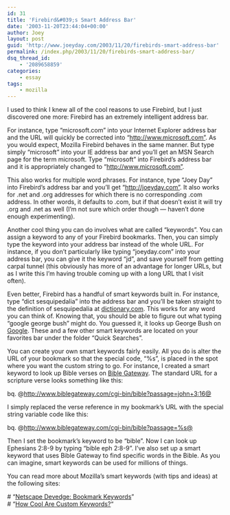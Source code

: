 ```yaml
---
id: 31
title: 'Firebird&#039;s Smart Address Bar'
date: '2003-11-20T23:44:04+00:00'
author: Joey
layout: post
guid: 'http://www.joeyday.com/2003/11/20/firebirds-smart-address-bar'
permalink: /index.php/2003/11/20/firebirds-smart-address-bar/
dsq_thread_id:
    - '2089658859'
categories:
    - essay
tags:
    - mozilla
---
```


I used to think I knew all of the cool reasons to use Firebird, but I just discovered one more: Firebird has an extremely intelligent address bar.

For instance, type “microsoft.com” into your Internet Explorer address bar and the URL will quickly be corrected into “http://www.microsoft.com”. As you would expect, Mozilla Firebird behaves in the same manner. But type simply “microsoft” into your IE address bar and you’ll get an MSN Search page for the term microsoft. Type “microsoft” into Firebird’s address bar and it is appropriately changed to “http://www.microsoft.com”.

This also works for multiple word phrases. For instance, type “Joey Day” into Firebird’s address bar and you’ll get “http://joeyday.com”. It also works for .net and .org addresses for which there is no corresponding .com address. In other words, it defaults to .com, but if that doesn’t exist it will try .org and .net as well (I’m not sure which order though — haven’t done enough experimenting).

Another cool thing you can do involves what are called “keywords”. You can assign a keyword to any of your Firebird bookmarks. Then, you can simply type the keyword into your address bar instead of the whole URL. For instance, if you don’t particularly like typing “joeyday.com” into your address bar, you can give it the keyword “jd”, and save yourself from getting carpal tunnel (this obviously has more of an advantage for longer URLs, but as I write this I’m having trouble coming up with a long URL that I visit often).

Even better, Firebird has a handful of smart keywords built in. For instance, type “dict sesquipedalia” into the address bar and you’ll be taken straight to the definition of sesquipedalia at [dictionary.com](http://www.dictionary.com). This works for any word you can think of. Knowing that, you should be able to figure out what typing “google george bush” might do. You guessed it, it looks up George Bush on [Google](http://www.google.com). These and a few other smart keywords are located on your favorites bar under the folder “Quick Searches”.

You can create your own smart keywords fairly easily. All you do is alter the URL of your bookmark so that the special code, “%s”, is placed in the spot where you want the custom string to go. For instance, I created a smart keyword to look up Bible verses on [Bible Gateway](http://www.biblegateway.com). The standard URL for a scripture verse looks something like this:

bq. @http://www.biblegateway.com/cgi-bin/bible?passage=john+3:16@

I simply replaced the verse reference in my bookmark’s URL with the special string variable code like this:

bq. @http://www.biblegateway.com/cgi-bin/bible?passage=%s@

Then I set the bookmark’s keyword to be “bible”. Now I can look up Ephesians 2:8-9 by typing “bible eph 2:8-9”. I’ve also set up a smart keyword that uses Bible Gateway to find specific words in the Bible. As you can imagine, smart keywords can be used for millions of things.

You can read more about Mozilla’s smart keywords (with tips and ideas) at the following sites:

\# “[Netscape Devedge: Bookmark Keywords](http://devedge.netscape.com/viewsource/2002/bookmarks/)”  
\# “[How Cool Are Custom Keywords?](http://www.mozilla.org/docs/end-user/keywords.html)“